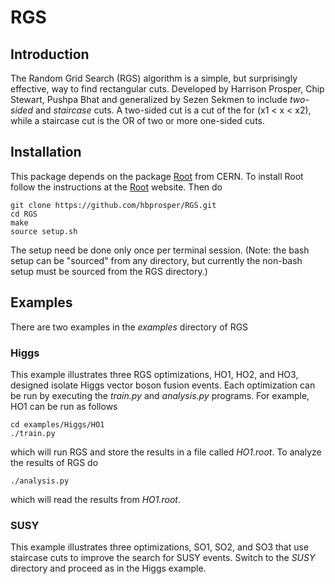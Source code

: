# RGS
## Introduction
The Random Grid Search (RGS) algorithm is a simple, but surprisingly effective, way to find rectangular cuts. Developed by Harrison Prosper, Chip Stewart, Pushpa Bhat and generalized by Sezen Sekmen to include *two-sided* and *staircase* cuts. A two-sided cut is a cut of the for (x1 < x < x2), while a staircase cut is the OR of two or more one-sided cuts.

## Installation
This package depends on the package [Root](https://root.cern.ch/downloading-root) from CERN. To install Root follow the instructions at the [Root](https://root.cern.ch/downloading-root) website. Then do
```
git clone https://github.com/hbprosper/RGS.git
cd RGS
make
source setup.sh
```
The setup need be done only once per terminal session. (Note: the bash setup can be "sourced" from any directory, but currently the non-bash setup must be sourced from the RGS directory.)

## Examples
There are two examples in the *examples* directory of RGS
### Higgs
This example illustrates three RGS optimizations, HO1, HO2, and HO3, designed isolate Higgs vector boson fusion events. Each optimization can be run by executing the _train.py_ and _analysis.py_ programs. For example,
HO1 can be run as follows
```
cd examples/Higgs/HO1
./train.py
```
which will run RGS and store the results in a file called *HO1.root*. To analyze the results of RGS do
```
./analysis.py
```
which will read the results from *HO1.root*. 

### SUSY
This example illustrates three optimizations, SO1, SO2, and SO3 that use staircase cuts to improve the search for SUSY events. Switch to the *SUSY* directory and proceed as in the Higgs example. 
